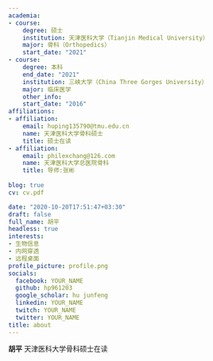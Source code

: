 ```yaml
---
academia:
- course:
    degree: 硕士
    institution: 天津医科大学（Tianjin Medical University）
    major: 骨科（Orthopedics）
    start_date: "2021"
- course:
    degree: 本科
    end_date: "2021"
    institution: 三峡大学（China Three Gorges University）
    major: 临床医学
    other_info: 
    start_date: "2016"
affiliations:
- affiliation:
    email: huping135790@tmu.edu.cn
    name: 天津医科大学骨科硕士
    title: 硕士在读
- affiliation:
    email: philexchang@126.com
    name: 天津医科大学总医院骨科
    title: 导师:张彬
    
blog: true
cv: cv.pdf 

date: "2020-10-20T17:51:47+03:30"
draft: false
full_name: 胡平
headless: true
interests:
- 生物信息
- 内网穿透
- 远程桌面
profile_picture: profile.png
socials:
  facebook: YOUR_NAME
  github: hp961203
  google_scholar: hu junfeng
  linkedin: YOUR_NAME
  twitch: YOUR_NAME
  twitter: YOUR_NAME
title: about
---
```


**胡平** 天津医科大学骨科硕士在读


[1]: ahadsfsa.com
